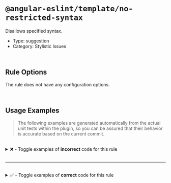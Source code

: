 <!--

  DO NOT EDIT.

  This markdown file was autogenerated using a mixture of the following files as the source of truth for its data:
  - ../../src/rules/no-restricted-syntax.ts
  - ../../tests/rules/no-restricted-syntax/cases.ts

  In order to update this file, it is therefore those files which need to be updated, as well as potentially the generator script:
  - ../../../../tools/scripts/generate-rule-docs.ts

-->

<br>

# `@angular-eslint/template/no-restricted-syntax`

Disallows specified syntax.

- Type: suggestion
- Category: Stylistic Issues

<br>

## Rule Options

The rule does not have any configuration options.

<br>

## Usage Examples

> The following examples are generated automatically from the actual unit tests within the plugin, so you can be assured that their behavior is accurate based on the current commit.

<br>

<details>
<summary>❌ - Toggle examples of <strong>incorrect</strong> code for this rule</summary>

<br>

#### Custom Config

```json
{
  "rules": {
    "@angular-eslint/template/no-restricted-syntax": [
      "error",
      "Interpolation"
    ]
  }
}
```

<br>

#### ❌ Invalid Code

```html
<article>{{readSomethingPlease}}</article>
         ~~~~~~~~~~~~~~~~~~~~~~~
```

<br>

---

<br>

#### Custom Config

```json
{
  "rules": {
    "@angular-eslint/template/no-restricted-syntax": [
      "error",
      {
        "selector": "Element[name='button']:not(:has(:matches(BoundAttribute, TextAttribute)[name='type']))",
        "message": "Missing an explicit type attribute for button"
      }
    ]
  }
}
```

<br>

#### ❌ Invalid Code

```html
<button>Click me!</button>
~~~~~~~~~~~~~~~~~~~~~~~~~~
```

<br>

---

<br>

#### Custom Config

```json
{
  "rules": {
    "@angular-eslint/template/no-restricted-syntax": [
      "error",
      {
        "selector": "Element[name='button'] :matches(BoundAttribute, TextAttribute)[name='type'][value!=/^(button|reset|submit)$/]"
      }
    ]
  }
}
```

<br>

#### ❌ Invalid Code

```html
<button type="invalidType">Click me!</button>
        ~~~~~~~~~~~~~~~~~~
```

<br>

---

<br>

#### Custom Config

```json
{
  "rules": {
    "@angular-eslint/template/no-restricted-syntax": [
      "error",
      "BoundAttribute[name=\"ngClass\"]"
    ]
  }
}
```

<br>

#### ❌ Invalid Code

```html
<button [ngClass]="classes?.class1">Click me!</button>
        ~~~~~~~~~~~~~~~~~~~~~~~~~~~
```

</details>

<br>

---

<br>

<details>
<summary>✅ - Toggle examples of <strong>correct</strong> code for this rule</summary>

<br>

#### Custom Config

```json
{
  "rules": {
    "@angular-eslint/template/no-restricted-syntax": [
      "error",
      "Binary[operation=/^(==|!=)$/]"
    ]
  }
}
```

<br>

#### ✅ Valid Code

```html
{{ amIUsingStrictEquality === true ? 'Yes' : 'No' }}
```

<br>

---

<br>

#### Custom Config

```json
{
  "rules": {
    "@angular-eslint/template/no-restricted-syntax": [
      "error",
      "Template[children.length=0]"
    ]
  }
}
```

<br>

#### ✅ Valid Code

```html
<input [formControl]="formControl">
<textarea [ngModel]="formControl"></textarea>
<ng-template>Child here!</ng-template>
```

<br>

---

<br>

#### Custom Config

```json
{
  "rules": {
    "@angular-eslint/template/no-restricted-syntax": [
      "error",
      {
        "selector": ":matches(BoundAttribute, TextAttribute)[name='ngClass']"
      }
    ]
  }
}
```

<br>

#### ✅ Valid Code

```html
<div [class]="classes"></div>
```

<br>

---

<br>

#### Custom Config

```json
{
  "rules": {
    "@angular-eslint/template/no-restricted-syntax": [
      "error",
      {
        "message": "Do not use `| json`.",
        "selector": "BindingPipe[name='json']"
      }
    ]
  }
}
```

<br>

#### ✅ Valid Code

```html
<ng-container *translator="let translator">
  {{ translator | async }}
</ng-container>
{{ one ?? other }}
```

</details>

<br>
